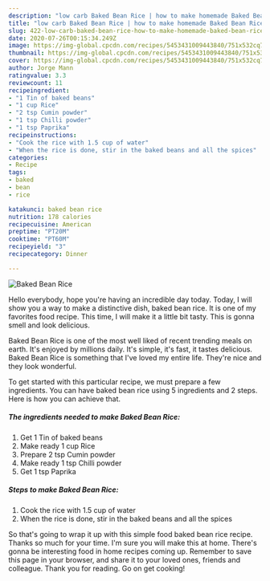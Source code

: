```yaml
---
description: "low carb Baked Bean Rice | how to make homemade Baked Bean Rice"
title: "low carb Baked Bean Rice | how to make homemade Baked Bean Rice"
slug: 422-low-carb-baked-bean-rice-how-to-make-homemade-baked-bean-rice
date: 2020-07-26T00:15:34.249Z
image: https://img-global.cpcdn.com/recipes/5453431009443840/751x532cq70/baked-bean-rice-recipe-main-photo.jpg
thumbnail: https://img-global.cpcdn.com/recipes/5453431009443840/751x532cq70/baked-bean-rice-recipe-main-photo.jpg
cover: https://img-global.cpcdn.com/recipes/5453431009443840/751x532cq70/baked-bean-rice-recipe-main-photo.jpg
author: Jorge Mann
ratingvalue: 3.3
reviewcount: 11
recipeingredient:
- "1 Tin of baked beans"
- "1 cup Rice"
- "2 tsp Cumin powder"
- "1 tsp Chilli powder"
- "1 tsp Paprika"
recipeinstructions:
- "Cook the rice with 1.5 cup of water"
- "When the rice is done, stir in the baked beans and all the spices"
categories:
- Recipe
tags:
- baked
- bean
- rice

katakunci: baked bean rice 
nutrition: 178 calories
recipecuisine: American
preptime: "PT20M"
cooktime: "PT60M"
recipeyield: "3"
recipecategory: Dinner

---
```



![Baked Bean Rice](https://img-global.cpcdn.com/recipes/5453431009443840/751x532cq70/baked-bean-rice-recipe-main-photo.jpg)

Hello everybody, hope you're having an incredible day today. Today, I will show you a way to make a distinctive dish, baked bean rice. It is one of my favorites food recipe. This time, I will make it a little bit tasty. This is gonna smell and look delicious.



Baked Bean Rice is one of the most well liked of recent trending meals on earth. It's enjoyed by millions daily. It's simple, it's fast, it tastes delicious. Baked Bean Rice is something that I've loved my entire life. They're nice and they look wonderful.


To get started with this particular recipe, we must prepare a few ingredients. You can have baked bean rice using 5 ingredients and 2 steps. Here is how you can achieve that.

<!--inarticleads1-->

##### The ingredients needed to make Baked Bean Rice:

1. Get 1 Tin of baked beans
1. Make ready 1 cup Rice
1. Prepare 2 tsp Cumin powder
1. Make ready 1 tsp Chilli powder
1. Get 1 tsp Paprika




<!--inarticleads2-->

##### Steps to make Baked Bean Rice:

1. Cook the rice with 1.5 cup of water
1. When the rice is done, stir in the baked beans and all the spices




So that's going to wrap it up with this simple food baked bean rice recipe. Thanks so much for your time. I'm sure you will make this at home. There's gonna be interesting food in home recipes coming up. Remember to save this page in your browser, and share it to your loved ones, friends and colleague. Thank you for reading. Go on get cooking!
